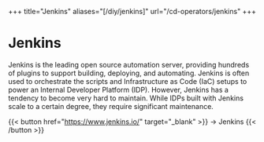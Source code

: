 +++
title="Jenkins"
aliases="[/diy/jenkins]"
url="/cd-operators/jenkins"
+++

# Jenkins

Jenkins is the leading open source automation server, providing hundreds of plugins to support building, deploying, and automating. Jenkins is often used to orchestrate the scripts and Infrastructure as Code (IaC) setups to power an Internal Developer Platform (IDP). However, Jenkins has a tendency to become very hard to maintain. While IDPs built with Jenkins scale to a certain degree, they require significant maintenance.

{{< button href="https://www.jenkins.io/" target="_blank" >}}
-> Jenkins
{{< /button >}}  
